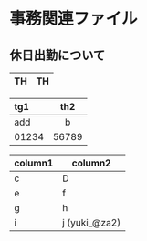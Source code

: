 # 事務関連ファイル
## 休日出勤について

|  TH  |  TH  |
| ---- | ---- |

| tg1 | th2 |
| :-- | :----: |
| add | b|
| 01234 | 56789 |


| column1 | column2 
| ---- | ---
| c| D
| e | f
| g | h
| i | j (yuki_@za2)


